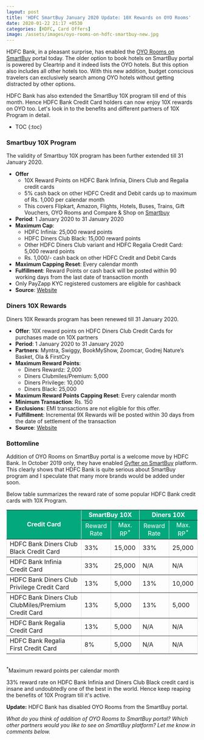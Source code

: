 ```yaml
---
layout: post
title: 'HDFC SmartBuy January 2020 Update: 10X Rewards on OYO Rooms'
date: 2020-01-22 21:17 +0530
categories: [HDFC, Card Offers]
image: /assets/images/oyo-rooms-on-hdfc-smartbuy-new.jpg
---
```


HDFC Bank, in a pleasant surprise, has enabled the [OYO Rooms on SmartBuy](https://offers.smartbuy.hdfcbank.com/oyo-room-stay) portal today. The older option to book hotels on SmartBuy portal is powered by Cleartrip and it indeed lists the OYO hotels. But this option also includes all other hotels too. With this new addition, budget conscious travelers can exclusively search among OYO hotels without getting distracted by other options.

HDFC Bank has also extended the SmartBuy 10X program till end of this month. Hence HDFC Bank Credit Card holders can now enjoy 10X rewards on OYO too. Let's look in to the benefits and different partners of 10X Program in detail.

<!-- prettier-ignore -->
* TOC
{:toc}

### Smartbuy 10X Program

The validity of Smartbuy 10X program has been further extended till 31 January 2020.

- **Offer**
  - 10X Reward Points on HDFC Bank Infinia, Diners Club and Regalia credit cards
  - 5% cash back on other HDFC Credit and Debit cards up to maximum of Rs. 1,000 per calendar month
  - This covers Flipkart, Amazon, Flights, Hotels, Buses, Trains, Gift Vouchers, OYO Rooms and Compare & Shop on [Smartbuy](https://offers.smartbuy.hdfcbank.com)
- **Period**: 1 January 2020 to 31 January 2020
- **Maximum Cap**:
  - HDFC Infinia: 25,000 reward points
  - HDFC Diners Club Black: 15,000 reward points
  - Other HDFC Diners Club variant and HDFC Regalia Credit Card: 5,000 reward points
  - Rs. 1,000/- cash back on other HDFC Credit and Debit Cards
- **Maximum Capping Reset**: Every calendar month
- **Fulfillment**: Reward Points or cash back will be posted within 90 working days from the last date of transaction month
- Only PayZapp KYC registered customers are eligible for cashback
- **Source**: [Website](https://offers.smartbuy.hdfcbank.com/offer_details/12768)

### Diners 10X Rewards

Diners 10X Rewards program has been renewed till 31 January 2020.

- **Offer**: 10X reward points on HDFC Diners Club Credit Cards for purchases made on 10X partners
- **Period**: 1 January 2020 to 31 January 2020
- **Partners**: Myntra, Swiggy, BookMyShow, Zoomcar, Godrej Nature’s Basket, Ola & FirstCry
- **Maximum Reward Points**:
  - Diners Rewardz: 2,000
  - Diners Clubmiles/Premium: 5,000
  - Diners Privilege: 10,000
  - Diners Black: 25,000
- **Maximum Reward Points Capping Reset**: Every calendar month
- **Minimum Transaction**: Rs. 150
- **Exclusions**: EMI transactions are not eligible for this offer.
- **Fulfillment**: Incremental 9X Rewards will be posted within 30 days from the date of settlement of the transaction
- **Source**: [Website](https://www.hdfcbankdinersclub.com/privilege)

### Bottomline

Addition of OYO Rooms on SmartBuy portal is a welcome move by HDFC Bank. In October 2019 only, they have enabled [Gyfter on SmartBuy](/10x-rewards-on-gift-vouchers-using-hdfc-bank-credit-cards/) platform. This clearly shows that HDFC Bank is quite serious about SmartBuy program and I speculate that many more brands would be added under soon.

Below table summarizes the reward rate of some popular HDFC Bank credit cards with 10X Program.

<table width="100%" border="1" cellspacing="0" cellpadding="5" style="border: 1px #dee2e6; border-collapse: collapse; margin-bottom: 2rem;display: block;overflow-x: auto;">
<tbody>
<tr bgcolor="#03a87c">
    <td rowspan="2" align="center" style="color: #ffffff;font-weight: bold;" scope="col">Credit Card</td>
	<td colspan="2" align="center" style="color: #ffffff;font-weight: bold;" scope="col"> SmartBuy 10X</td>
    <td colspan="2" align="center" style="color: #ffffff;font-weight: bold;" scope="col"> Diners 10X</td>
</tr>
<tr bgcolor="#03a87c">
      <td align="center" style="color: #ffffff;">Reward Rate</td>
      <td align="center" style="color: #ffffff;">Max. RP<sup>*</sup></td>
      <td align="center" style="color: #ffffff;">Reward Rate</td>
      <td align="center" style="color: #ffffff;">Max. RP<sup>*</sup></td>
</tr>
<tr>
	<td> HDFC Bank Diners Club Black Credit Card</td>
	<td> 33% </td>
     <td> 15,000 </td>
    <td> 33% </td>
     <td> 25,000 </td>
</tr>
<tr>
	<td> HDFC Bank Infinia Credit Card</td>
	<td> 33% </td>
    <td> 25,000 </td>
    <td> N/A </td>
    <td> N/A </td>
</tr>
<tr>
	<td> HDFC Bank Diners Club Privilege Credit Card</td>
	<td> 13% </td>
     <td> 5,000 </td>
    <td> 13% </td>
     <td> 10,000 </td>
</tr>
<tr>
	<td> HDFC Bank Diners Club ClubMiles/Premium Credit Card</td>
	<td> 13% </td>
     <td> 5,000 </td>
    <td> 13% </td>
     <td> 5,000 </td>
</tr>
<tr>
	<td> HDFC Bank Regalia Credit Card</td>
	<td> 13% </td>
     <td> 5,000 </td>
    <td> N/A </td>
     <td> N/A </td>
</tr>
<tr>
	<td> HDFC Bank Regalia First Credit Card</td>
	<td> 8% </td>
     <td> 5,000 </td>
    <td> N/A </td>
    <td> N/A </td>
</tr>
</tbody>
</table>
<sup>*</sup>Maximum reward points per calendar month

33% reward rate on HDFC Bank Infinia and Diners Club Black credit card is insane and undoubtedly one of the best in the world. Hence keep reaping the benefits of 10X Program till it's active.

**Update:** HDFC Bank has disabled OYO Rooms from the SmartBuy portal.

_What do you think of addition of OYO Rooms to SmartBuy portal? Which other partners would you like to see on SmartBuy platform? Let me know in comments below._
